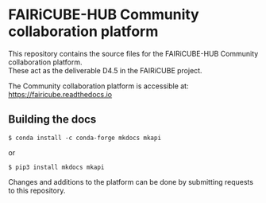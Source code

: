 # FAIRiCUBE-HUB Community collaboration platform

This repository contains the source files for the FAIRiCUBE-HUB Community collaboration platform.<br>
These act as the deliverable D4.5 in the FAIRiCUBE project.

The Community collaboration platform is accessible at:  https://fairicube.readthedocs.io

## Building the docs

    $ conda install -c conda-forge mkdocs mkapi
or

    $ pip3 install mkdocs mkapi

Changes and additions to the platform can be done by submitting requests to this repository.  

